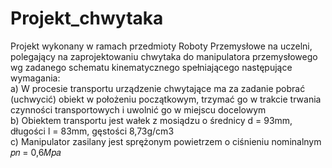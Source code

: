 # Projekt_chwytaka
Projekt wykonany w ramach przedmioty Roboty Przemysłowe na uczelni, polegający na zaprojektowaniu chwytaka do manipulatora przemysłowego wg zadanego schematu kinematycznego spełniającego następujące wymagania: <br>
a) W procesie transportu urządzenie chwytające ma za zadanie pobrać (uchwycić) obiekt w położeniu początkowym,
trzymać go w trakcie trwania czynności transportowych i uwolnić go w miejscu docelowym <br>
b) Obiektem transportu jest wałek z mosiądzu o średnicy d = 93mm, długości l = 83mm, gęstości 8,73g/cm3<br>
c) Manipulator zasilany jest sprężonym powietrzem o ciśnieniu nominalnym 𝑝𝑛 = 0,6𝑀𝑝𝑎
